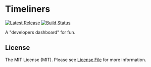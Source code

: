 # Timeliners

[![Latest Release](https://img.shields.io/github/release/timeliners/prototype/all.svg?style=flat-square)](https://github.com/timeliners/prototype/releases)
[![Build Status](https://img.shields.io/travis/timeliners/prototype/develop.svg?style=flat-square)](https://travis-ci.com/timeliners/prototype)

A "developers dashboard" for fun.

## License

The MIT License (MIT). Please see [License File](LICENSE.md) for more information.
